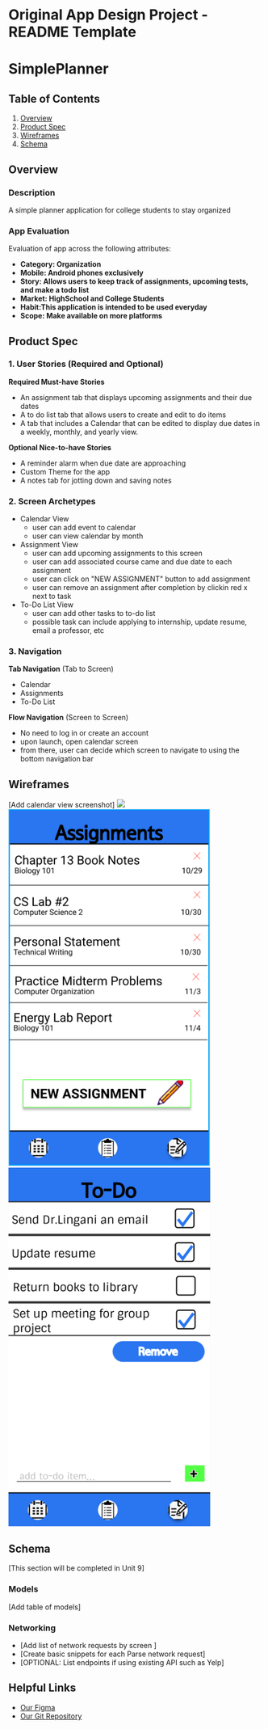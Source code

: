 Original App Design Project - README Template
===

# SimplePlanner

## Table of Contents
1. [Overview](#Overview)
1. [Product Spec](#Product-Spec)
1. [Wireframes](#Wireframes)
2. [Schema](#Schema)

## Overview
### Description
A simple planner application for college students to stay organized

### App Evaluation
Evaluation of app across the following attributes:
- **Category: Organization**
- **Mobile: Android phones exclusively**
- **Story: Allows users to keep track of assignments, upcoming tests, and make a todo list**
- **Market: HighSchool and College Students**
- **Habit:This application is intended to be used everyday**
- **Scope: Make available on more platforms**

## Product Spec

### 1. User Stories (Required and Optional)

**Required Must-have Stories**

* An assignment tab that displays upcoming assignments and their due dates
* A to do list tab that allows users to create and edit to do items
* A tab that includes a Calendar that can be edited to display due dates in a weekly, monthly, and yearly view.



**Optional Nice-to-have Stories**

* A reminder alarm when due date are approaching
* Custom Theme for the app
* A notes tab for jotting down and saving notes

### 2. Screen Archetypes

* Calendar View
   * user can add event to calendar
   * user can view calendar by month
* Assignment View
   * user can add upcoming assignments to this screen
   * user can add associated course came and due date to each assignment
   * user can click on "NEW ASSIGNMENT" button to add assignment
   * user can remove an assignment after completion by clickin red x next to task
* To-Do List View
   * user can add other tasks to to-do list
   * possible task can include applying to internship, update resume, email a professor, etc
  

### 3. Navigation

**Tab Navigation** (Tab to Screen)

* Calendar
* Assignments
* To-Do List

**Flow Navigation** (Screen to Screen)

* No need to log in  or create an account
* upon launch, open calendar screen
* from there, user can decide which screen to navigate to using the bottom navigation bar


## Wireframes
[Add calendar view screenshot]
<img src="YOUR_WIREFRAME_IMAGE_URL" width=400>
<img src="Screen Shot 2020-10-25 at 11.14.23 PM.png" width=400>
<img src="Screen Shot 2020-10-25 at 11.18.14 PM.png" width=400>


## Schema 
[This section will be completed in Unit 9]
### Models
[Add table of models]
### Networking
- [Add list of network requests by screen ]
- [Create basic snippets for each Parse network request]
- [OPTIONAL: List endpoints if using existing API such as Yelp]
## Helpful Links
- [Our Figma](https://www.figma.com/file/veWER1TfYVvqIGnqhXDo3P/SimplePlanner-App?node-id=5%3A2)
- [Our Git Repository](https://github.com/khalilSS/SimplePlanner.git)
